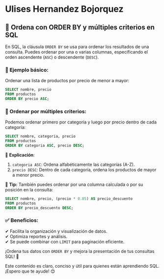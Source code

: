 # Ulises Hernandez Bojorquez

## 📌 Ordena con ORDER BY y múltiples criterios en SQL

En SQL, la cláusula `ORDER BY` se usa para ordenar los resultados de una consulta. 
Puedes ordenar por una o varias columnas, especificando el orden ascendente (`ASC`) o descendente (`DESC`).

### 🔹 Ejemplo básico:
Ordenar una lista de productos por precio de menor a mayor:

```sql
SELECT nombre, precio 
FROM productos 
ORDER BY precio ASC;
```

### 🔹 Ordenar por múltiples criterios:
Podemos ordenar primero por categoría y luego por precio dentro de cada categoría:

```sql
SELECT nombre, categoria, precio 
FROM productos 
ORDER BY categoria ASC, precio DESC;
```

🔹 **Explicación**:
1. `categoria ASC`: Ordena alfabéticamente las categorías (A-Z).
2. `precio DESC`: Dentro de cada categoría, ordena los productos de mayor a menor precio.

📌 **Tip:** También puedes ordenar por una columna calculada o por su posición en la consulta:

```sql
SELECT nombre, precio, (precio * 0.85) AS precio_descuento
FROM productos 
ORDER BY precio_descuento DESC;
```

### ✅ Beneficios:
✔ Facilita la organización y visualización de datos.  
✔ Optimiza reportes y análisis.  
✔ Se puede combinar con `LIMIT` para paginación eficiente.

¡Ordena tus datos con `ORDER BY` y mejora la presentación de tus consultas SQL! 🚀

Este contenido es claro, conciso y útil para quienes están aprendiendo SQL. ¡Espero que te ayude! 😊
